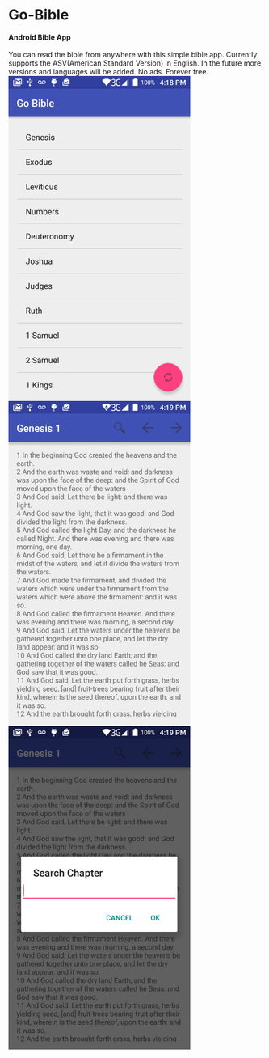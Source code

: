 # Go-Bible
<b>Android Bible App</b><br>
<br>You can read the bible from anywhere with this simple bible app. Currently supports the ASV(American Standard Version) in English. In the future more versions and languages will be added. No ads. Forever free.<br>
<img src="/img/homeBible.png"  width="360" height="640" />
<img src="/img/readChapter.png"  width="360" height="640" />
<img src="/img/searchChapter.png"  width="360" height="640" />

